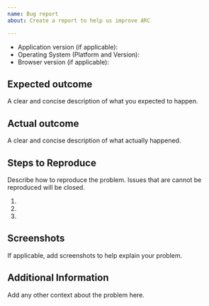 ```yaml
---
name: Bug report
about: Create a report to help us improve ARC

---
```


*   Application version (if applicable):
*   Operating System (Platform and Version):
*   Browser version (if applicable):

## Expected outcome
A clear and concise description of what you expected to happen.

## Actual outcome
A clear and concise description of what actually happened.


## Steps to Reproduce
Describe how to reproduce the problem. Issues that are cannot be reproduced will be closed.

1.
2.
3.

## Screenshots
If applicable, add screenshots to help explain your problem.

## Additional Information
Add any other context about the problem here.
